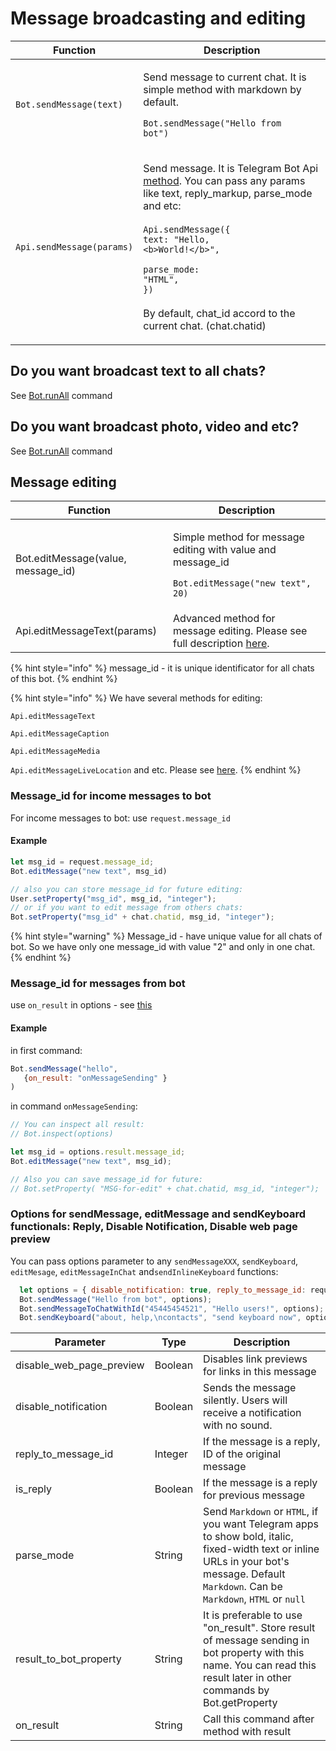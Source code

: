 # Message broadcasting and editing

| Function                  | Description                                                                                                                                                                                                                                                                                                                                                                                                              |
| ------------------------- | ------------------------------------------------------------------------------------------------------------------------------------------------------------------------------------------------------------------------------------------------------------------------------------------------------------------------------------------------------------------------------------------------------------------------ |
| `Bot.sendMessage(text)`   | <p>Send message to current chat. It is simple method with markdown by default.</p><p></p><p><code>Bot.sendMessage("Hello from bot")</code></p>                                                                                                                                                                                                                                                                           |
| `Api.sendMessage(params)` | <p>Send message. It is Telegram Bot Api <a href="https://core.telegram.org/bots/api#sendmessage">method</a>. You can pass any params like text, reply_markup, parse_mode and etc:<br><br><code>Api.sendMessage({</code><br>   <code>text: "Hello, &#x3C;b>World!&#x3C;/b>",</code></p><p>   <code>parse_mode: "HTML",</code><br><code>})</code><br><br>By default, chat_id accord to the current chat. (chat.chatid)</p> |



## Do you want broadcast text to all chats?

See [Bot.runAll](https://help.bots.business/scenarios-and-bjs/bot-functions#bot-runall-options) command

## Do you want broadcast photo, video and etc?

See [Bot.runAll](https://help.bots.business/scenarios-and-bjs/bot-functions#bot-runall-options) command





## **Message editing**

| **Function**                        | Description                                                                                                                  |
| ----------------------------------- | ---------------------------------------------------------------------------------------------------------------------------- |
| Bot.editMessage(value, message\_id) | <p>Simple method for message editing with value and message_id</p><p></p><p><code>Bot.editMessage("new text", 20)</code></p> |
| Api.editMessageText(params)         | Advanced method for message editing. Please see full description [here](https://core.telegram.org/bots/api#editmessagetext). |

{% hint style="info" %}
message\_id - it is unique identificator for all chats of this bot.
{% endhint %}

{% hint style="info" %}
We have several methods for editing:&#x20;

`Api.editMessageText`

`Api.editMessageCaption`

`Api.editMessageMedia`

`Api.editMessageLiveLocation` and etc. Please see [here](https://core.telegram.org/bots/api#editmessagetext).
{% endhint %}

### **Message\_id for income messages to bot**

For income messages to bot: use `request.message_id`

#### Example

```javascript
let msg_id = request.message_id;
Bot.editMessage("new text", msg_id)

// also you can store message_id for future editing:
User.setProperty("msg_id", msg_id, "integer");
// or if you want to edit message from others chats:
Bot.setProperty("msg_id" + chat.chatid, msg_id, "integer");
```

{% hint style="warning" %}
Message\_id - have unique value for all chats of bot. So we have only one message\_id with value "2" and only in one chat.
{% endhint %}

### **Message\_id for** messages from bot

use `on_result` in options - see [this](https://help.bots.business/scenarios-and-bjs/message-broadcasting#options-for-sendmessage-editmessage-and-sendkeyboard-functionals-reply-disable-notification-disable-web-page-preview)

#### Example

in first command:

```javascript
Bot.sendMessage("hello",
   {on_result: "onMessageSending" }
)
```

in command `onMessageSending`:

```javascript
// You can inspect all result:
// Bot.inspect(options)

let msg_id = options.result.message_id;
Bot.editMessage("new text", msg_id);

// Also you can save message_id for future:
// Bot.setProperty( "MSG-for-edit" + chat.chatid, msg_id, "integer");
```



### **Options for sendMessage, editMessage and sendKeyboard functionals: Reply, Disable Notification, Disable web page preview**

You can pass options parameter to any `sendMessageXXX`, `sendKeyboard`, `editMesage`, `editMessageInChat` and`sendInlineKeyboard` functions:

```javascript
  let options = { disable_notification: true, reply_to_message_id: request.message_id };
  Bot.sendMessage("Hello from bot", options);
  Bot.sendMessageToChatWithId("45445454521", "Hello users!", options);
  Bot.sendKeyboard("about, help,\ncontacts", "send keyboard now", options)
```

| Parameter                   | Type    | Description                                                                                                                                                                               |
| --------------------------- | ------- | ----------------------------------------------------------------------------------------------------------------------------------------------------------------------------------------- |
| disable\_web\_page\_preview | Boolean | Disables link previews for links in this message                                                                                                                                          |
| disable\_notification       | Boolean | Sends the message silently. Users will receive a notification with no sound.                                                                                                              |
| reply\_to\_message\_id      | Integer | If the message is a reply, ID of the original message                                                                                                                                     |
| is\_reply                   | Boolean | If the message is a reply for previous message                                                                                                                                            |
| parse\_mode                 | String  | Send `Markdown` or `HTML`, if you want Telegram apps to show bold, italic, fixed-width text or inline URLs in your bot's message. Default `Markdown`. Can be `Markdown`, `HTML` or `null` |
| result\_to\_bot\_property   | String  | It is preferable to use "on\_result". Store result of message sending in bot property with this name.  You can read this result later in other commands by Bot.getProperty                |
| on\_result                  | String  | Call this command after method with result                                                                                                                                                |

